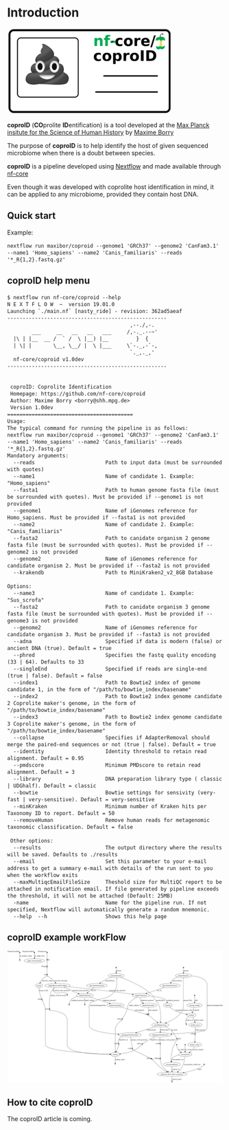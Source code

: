 Introduction
============

<img src="_static/img/coproid_logo.png" height="200">

**coproID** (**CO**prolite **ID**entification) is a tool developed at the [Max Planck insitute for the Science of Human History](http://www.shh.mpg.de/en) by [Maxime Borry](https://github.com/maxibor)

The purpose of **coproID** is to help identify the host of given sequenced microbiome when there is a doubt between species.

**coproID** is a pipeline developed using [Nextflow](https://www.nextflow.io/) and made available through [nf-core](https://github.com/nf-core)

Even though it was developed with coprolite host identification in mind, it can be applied to any microbiome, provided they contain host DNA.


## Quick start

Example:
```
nextflow run maxibor/coproid --genome1 'GRCh37' --genome2 'CanFam3.1' --name1 'Homo_sapiens' --name2 'Canis_familiaris' --reads '*_R{1,2}.fastq.gz'
```

## coproID help menu

```
$ nextflow run nf-core/coproid --help
N E X T F L O W  ~  version 19.01.0
Launching `./main.nf` [nasty_ride] - revision: 362ad5aeaf
----------------------------------------------------
                                        ,--./,-.
        ___     __   __   __   ___     /,-._.--~'
  |\ | |__  __ /  ` /  \ |__) |__         }  {
  | \| |       \__, \__/ |  \ |___     \`-._,-`-,
                                        `._,._,'
  nf-core/coproid v1.0dev
----------------------------------------------------


 coproID: Coprolite Identification
 Homepage: https://github.com/nf-core/coproid
 Author: Maxime Borry <borry@shh.mpg.de>
 Version 1.0dev
=========================================
Usage:
The typical command for running the pipeline is as follows:
nextflow run maxibor/coproid --genome1 'GRCh37' --genome2 'CanFam3.1' --name1 'Homo_sapiens' --name2 'Canis_familiaris' --reads '*_R{1,2}.fastq.gz'
Mandatory arguments:
  --reads                       Path to input data (must be surrounded with quotes)
  --name1                       Name of candidate 1. Example: "Homo_sapiens"
  --fasta1                      Path to human genome fasta file (must be surrounded with quotes). Must be provided if --genome1 is not provided
  --genome1                     Name of iGenomes reference for Homo_sapiens. Must be provided if --fasta1 is not provided
  --name2                       Name of candidate 2. Example: "Canis_familiaris"
  --fasta2                      Path to canidate organism 2 genome fasta file (must be surrounded with quotes). Must be provided if --genome2 is not provided
  --genome2                     Name of iGenomes reference for candidate organism 2. Must be provided if --fasta2 is not provided
  --krakendb                    Path to MiniKraken2_v2_8GB Database

Options:
  --name3                       Name of candidate 1. Example: "Sus_scrofa"
  --fasta2                      Path to canidate organism 3 genome fasta file (must be surrounded with quotes). Must be provided if --genome3 is not provided
  --genome2                     Name of iGenomes reference for candidate organism 3. Must be provided if --fasta3 is not provided
  --adna                        Specified if data is modern (false) or ancient DNA (true). Default = true
  --phred                       Specifies the fastq quality encoding (33 | 64). Defaults to 33
  --singleEnd                   Specified if reads are single-end (true | false). Default = false
  --index1                      Path to Bowtie2 index of genome candidate 1, in the form of "/path/to/bowtie_index/basename"
  --index2                      Path to Bowtie2 index genome candidate 2 Coprolite maker's genome, in the form of "/path/to/bowtie_index/basename"
  --index3                      Path to Bowtie2 index genome candidate 3 Coprolite maker's genome, in the form of "/path/to/bowtie_index/basename"
  --collapse                    Specifies if AdapterRemoval should merge the paired-end sequences or not (true | false). Default = true
  --identity                    Identity threshold to retain read alignment. Default = 0.95
  --pmdscore                    Minimum PMDscore to retain read alignment. Default = 3
  --library                     DNA preparation library type ( classic | UDGhalf). Default = classic
  --bowtie                      Bowtie settings for sensivity (very-fast | very-sensitive). Default = very-sensitive
  --minKraken                   Minimum number of Kraken hits per Taxonomy ID to report. Default = 50
  --removeHuman                 Remove human reads for metagenomic taxonomic classification. Default = false

 Other options:
  --results                     The output directory where the results will be saved. Defaults to ./results
  --email                       Set this parameter to your e-mail address to get a summary e-mail with details of the run sent to you when the workflow exits
  --maxMultiqcEmailFileSize     Theshold size for MultiQC report to be attached in notification email. If file generated by pipeline exceeds the threshold, it will not be attached (Default: 25MB)
  -name                         Name for the pipeline run. If not specified, Nextflow will automatically generate a random mnemonic.
  --help  --h                   Shows this help page
```

## coproID example workFlow

![](_static/img/coproid_dag.png)

## How to cite coproID

The coproID article is coming.